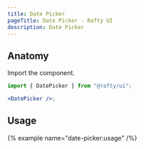 ```yaml
---
title: Date Picker
pageTitle: Date Picker - Rafty UI
description: Date Picker
---
```


## Anatomy

Import the component.

```jsx
import { DatePicker } from "@rafty/ui";

<DatePicker />;
```

## Usage

{% example name="date-picker:usage" /%}
